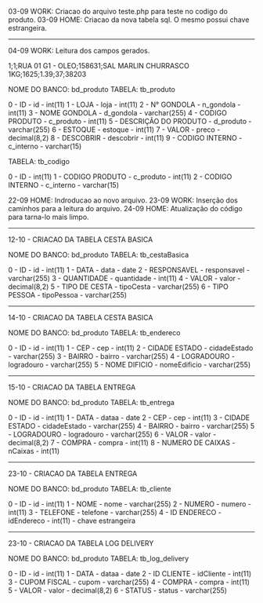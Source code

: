 03-09 WORK: Criacao do arquivo teste.php para teste no codigo do produto.
03-09 HOME: Criacao da nova tabela sql. O mesmo possui chave estrangeira.

-----------------------------------------------------------------------------
04-09 WORK: Leitura dos campos gerados.

1;1;RUA 01 G1 - OLEO;158631;SAL MARLIN CHURRASCO 1KG;1625;1.39;37;38203

NOME DO BANCO: bd_produto
TABELA: tb_produto

0 - ID - id - int(11)
1 - LOJA - loja - int(11)
2 - N° GONDOLA - n_gondola - int(11)
3 - NOME GONDOLA - d_gondola -  varchar(255)
4 - CODIGO PRODUTO - c_produto - int(11)
5 - DESCRIÇÃO DO PRODUTO - d_produto - varchar(255)
6 - ESTOQUE - estoque - int(11)
7 - VALOR - preco - decimal(8,2)
8 - DESCOBRIR - descobrir - int(11)
9 - CODIGO INTERNO - c_interno - varchar(15)

TABELA: tb_codigo

0 - ID - int(11)
1 - CODIGO PRODUTO - c_produto - int(11)
2 - CODIGO INTERNO - c_interno - varchar(15)


22-09 HOME: Indroducao ao novo arquivo.
23-09 WORK: Inserção dos caminhos para a leitura do arquivo.
24-09 HOME: Atualização do código para tarna-lo mais limpo.

-----------------------------------------------------------------------------
12-10 - CRIACAO DA TABELA CESTA BASICA

NOME DO BANCO: bd_produto
TABELA: tb_cestaBasica

0 - ID - id - int(11)
1 - DATA - data - date
2 - RESPONSAVEL - responsavel - varchar(255)
3 - QUANTIDADE - quantidade - int(11)
4 - VALOR - valor - decimal(8,2)
5 - TIPO DE CESTA - tipoCesta - varchar(255)
6 - TIPO PESSOA - tipoPessoa - varchar(255)

-----------------------------------------------------------------------------
14-10 - CRIACAO DA TABELA CESTA BASICA

NOME DO BANCO: bd_produto
TABELA: tb_endereco

0 - ID - id - int(11)
1 - CEP - cep - int(11)
2 - CIDADE ESTADO - cidadeEstado - varchar(255)
3 - BAIRRO - bairro - varchar(255)
4 - LOGRADOURO - logradouro - varchar(255)
5 - NOME DIFICIO - nomeEdificio - varchar(255)

-----------------------------------------------------------------------------
15-10 - CRIACAO DA TABELA ENTREGA

NOME DO BANCO: bd_produto
TABELA: tb_entrega

0 - ID - id - int(11)
1 - DATA - dataa - date
2 - CEP - cep - int(11)
3 - CIDADE ESTADO - cidadeEstado - varchar(255)
4 - BAIRRO - bairro - varchar(255)
5 - LOGRADOURO - logradouro - varchar(255)
6 - VALOR - valor - decimal(8,2)
7 - COMPRA - compra - int(11)
8 - NUMERO DE CAIXAS - nCaixas - int(11)

-----------------------------------------------------------------------------
23-10 - CRIACAO DA TABELA ENTREGA

NOME DO BANCO: bd_produto
TABELA: tb_cliente

0 - ID - id - int(11)
1 - NOME - nome - varchar(255)
2 - NUMERO - numero - int(11)
3 - TELEFONE - telefone - varchar(255)
4 - ID ENDERECO - idEndereco - int(11) - chave estrangeira

-----------------------------------------------------------------------------
23-10 - CRIACAO DA TABELA LOG DELIVERY

NOME DO BANCO: bd_produto
TABELA: tb_log_delivery

0 - ID - id - int(11)
1 - DATA - dataa - date
2 - ID CLIENTE - idCliente - int(11)
3 - CUPOM FISCAL - cupom - varchar(255)
4 - COMPRA - compra - int(11)
5 - VALOR - valor - decimal(8,2)
6 - STATUS - status - varchar(255)


